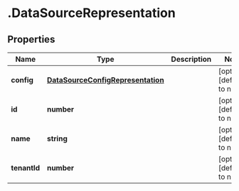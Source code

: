 # .DataSourceRepresentation

## Properties
Name | Type | Description | Notes
------------ | ------------- | ------------- | -------------
**config** | [**DataSourceConfigRepresentation**](DataSourceConfigRepresentation.md) |  | [optional] [default to null]
**id** | **number** |  | [optional] [default to null]
**name** | **string** |  | [optional] [default to null]
**tenantId** | **number** |  | [optional] [default to null]


